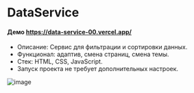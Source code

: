 # DataService
#### Демо https://data-service-00.vercel.app/
- Описание: Сервис для фильтрации и сортировки данных.
- Функционал: адаптив, смена страниц, смена темы.
- Стек: HTML, CSS, JavaScript.
- Запуск проекта не требует дополнительных настроек.

![image](https://user-images.githubusercontent.com/94783990/167369122-d3bf37a0-66a8-4d65-8130-8bd121d17d88.png)
